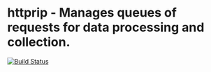 httprip - Manages queues of requests for data processing and collection.
========================================================================

[![Build Status](https://travis-ci.org/tstiegler/httprip.svg?branch=master)](https://travis-ci.org/tstiegler/httprip)